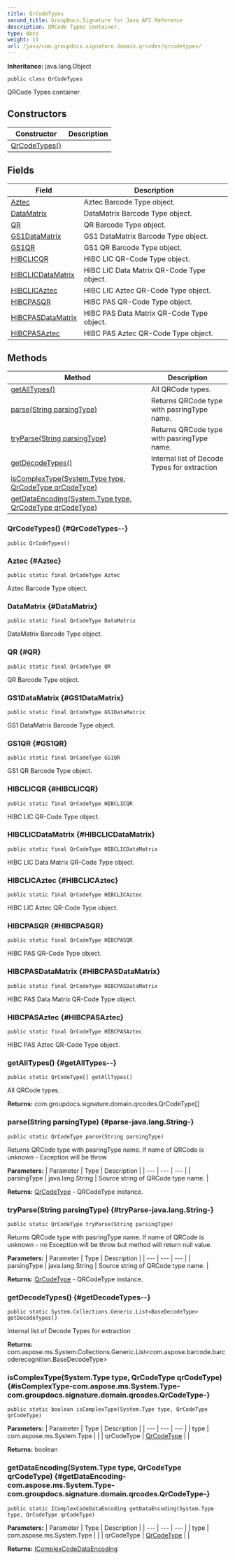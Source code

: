 ```yaml
---
title: QrCodeTypes
second_title: GroupDocs.Signature for Java API Reference
description: QRCode Types container.
type: docs
weight: 11
url: /java/com.groupdocs.signature.domain.qrcodes/qrcodetypes/
---
```

**Inheritance:**
java.lang.Object
```
public class QrCodeTypes
```

QRCode Types container.
## Constructors

| Constructor | Description |
| --- | --- |
| [QrCodeTypes()](#QrCodeTypes--) |  |
## Fields

| Field | Description |
| --- | --- |
| [Aztec](#Aztec) | Aztec Barcode Type object. |
| [DataMatrix](#DataMatrix) | DataMatrix Barcode Type object. |
| [QR](#QR) | QR Barcode Type object. |
| [GS1DataMatrix](#GS1DataMatrix) | GS1 DataMatrix Barcode Type object. |
| [GS1QR](#GS1QR) | GS1 QR Barcode Type object. |
| [HIBCLICQR](#HIBCLICQR) | HIBC LIC QR-Code Type object. |
| [HIBCLICDataMatrix](#HIBCLICDataMatrix) | HIBC LIC Data Matrix QR-Code Type object. |
| [HIBCLICAztec](#HIBCLICAztec) | HIBC LIC Aztec QR-Code Type object. |
| [HIBCPASQR](#HIBCPASQR) | HIBC PAS QR-Code Type object. |
| [HIBCPASDataMatrix](#HIBCPASDataMatrix) | HIBC PAS Data Matrix QR-Code Type object. |
| [HIBCPASAztec](#HIBCPASAztec) | HIBC PAS Aztec QR-Code Type object. |
## Methods

| Method | Description |
| --- | --- |
| [getAllTypes()](#getAllTypes--) | All QRCode types. |
| [parse(String parsingType)](#parse-java.lang.String-) | Returns QRCode type with pasringType name. |
| [tryParse(String parsingType)](#tryParse-java.lang.String-) | Returns QRCode type with pasringType name. |
| [getDecodeTypes()](#getDecodeTypes--) | Internal list of Decode Types for extraction |
| [isComplexType(System.Type type, QrCodeType qrCodeType)](#isComplexType-com.aspose.ms.System.Type-com.groupdocs.signature.domain.qrcodes.QrCodeType-) |  |
| [getDataEncoding(System.Type type, QrCodeType qrCodeType)](#getDataEncoding-com.aspose.ms.System.Type-com.groupdocs.signature.domain.qrcodes.QrCodeType-) |  |
### QrCodeTypes() {#QrCodeTypes--}
```
public QrCodeTypes()
```


### Aztec {#Aztec}
```
public static final QrCodeType Aztec
```


Aztec Barcode Type object.

### DataMatrix {#DataMatrix}
```
public static final QrCodeType DataMatrix
```


DataMatrix Barcode Type object.

### QR {#QR}
```
public static final QrCodeType QR
```


QR Barcode Type object.

### GS1DataMatrix {#GS1DataMatrix}
```
public static final QrCodeType GS1DataMatrix
```


GS1 DataMatrix Barcode Type object.

### GS1QR {#GS1QR}
```
public static final QrCodeType GS1QR
```


GS1 QR Barcode Type object.

### HIBCLICQR {#HIBCLICQR}
```
public static final QrCodeType HIBCLICQR
```


HIBC LIC QR-Code Type object.

### HIBCLICDataMatrix {#HIBCLICDataMatrix}
```
public static final QrCodeType HIBCLICDataMatrix
```


HIBC LIC Data Matrix QR-Code Type object.

### HIBCLICAztec {#HIBCLICAztec}
```
public static final QrCodeType HIBCLICAztec
```


HIBC LIC Aztec QR-Code Type object.

### HIBCPASQR {#HIBCPASQR}
```
public static final QrCodeType HIBCPASQR
```


HIBC PAS QR-Code Type object.

### HIBCPASDataMatrix {#HIBCPASDataMatrix}
```
public static final QrCodeType HIBCPASDataMatrix
```


HIBC PAS Data Matrix QR-Code Type object.

### HIBCPASAztec {#HIBCPASAztec}
```
public static final QrCodeType HIBCPASAztec
```


HIBC PAS Aztec QR-Code Type object.

### getAllTypes() {#getAllTypes--}
```
public static QrCodeType[] getAllTypes()
```


All QRCode types.

**Returns:**
com.groupdocs.signature.domain.qrcodes.QrCodeType[]
### parse(String parsingType) {#parse-java.lang.String-}
```
public static QrCodeType parse(String parsingType)
```


Returns QRCode type with pasringType name. If name of QRCode is unknown - Exception will be throw

**Parameters:**
| Parameter | Type | Description |
| --- | --- | --- |
| parsingType | java.lang.String | Source string of QRCode type name. |

**Returns:**
[QrCodeType](../../com.groupdocs.signature.domain.qrcodes/qrcodetype) - QRCodeType instance.
### tryParse(String parsingType) {#tryParse-java.lang.String-}
```
public static QrCodeType tryParse(String parsingType)
```


Returns QRCode type with pasringType name. If name of QRCode is unknown - no Exception will be throw but method will return null value.

**Parameters:**
| Parameter | Type | Description |
| --- | --- | --- |
| parsingType | java.lang.String | Source string of QRCode type name. |

**Returns:**
[QrCodeType](../../com.groupdocs.signature.domain.qrcodes/qrcodetype) - QRCodeType instance.
### getDecodeTypes() {#getDecodeTypes--}
```
public static System.Collections.Generic.List<BaseDecodeType> getDecodeTypes()
```


Internal list of Decode Types for extraction

**Returns:**
com.aspose.ms.System.Collections.Generic.List<com.aspose.barcode.barcoderecognition.BaseDecodeType>
### isComplexType(System.Type type, QrCodeType qrCodeType) {#isComplexType-com.aspose.ms.System.Type-com.groupdocs.signature.domain.qrcodes.QrCodeType-}
```
public static boolean isComplexType(System.Type type, QrCodeType qrCodeType)
```




**Parameters:**
| Parameter | Type | Description |
| --- | --- | --- |
| type | com.aspose.ms.System.Type |  |
| qrCodeType | [QrCodeType](../../com.groupdocs.signature.domain.qrcodes/qrcodetype) |  |

**Returns:**
boolean
### getDataEncoding(System.Type type, QrCodeType qrCodeType) {#getDataEncoding-com.aspose.ms.System.Type-com.groupdocs.signature.domain.qrcodes.QrCodeType-}
```
public static IComplexCodeDataEncoding getDataEncoding(System.Type type, QrCodeType qrCodeType)
```




**Parameters:**
| Parameter | Type | Description |
| --- | --- | --- |
| type | com.aspose.ms.System.Type |  |
| qrCodeType | [QrCodeType](../../com.groupdocs.signature.domain.qrcodes/qrcodetype) |  |

**Returns:**
[IComplexCodeDataEncoding](../../com.groupdocs.signature.domain.extensions/icomplexcodedataencoding)
